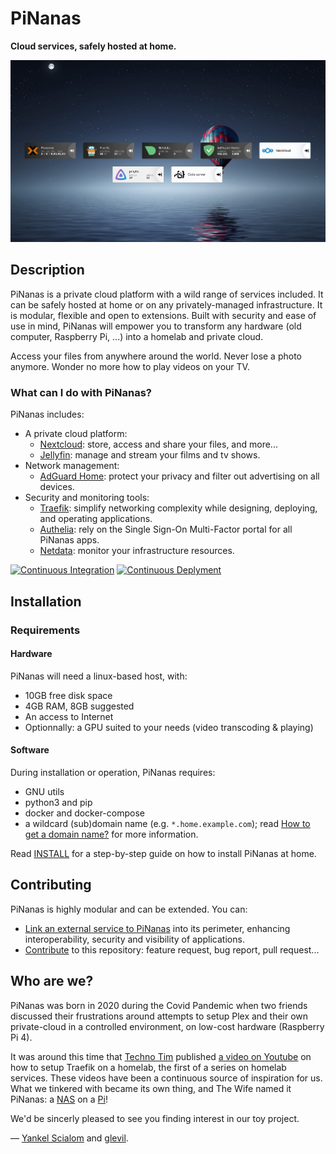 PiNanas
========

**Cloud services, safely hosted at home.**

![Heimdall application dashboard: PiNanas homepage](docs/res/pinanas-apps.png)


Description
-----------
PiNanas is a private cloud platform with a wild range of services included. It can be safely hosted at home or on any
privately-managed infrastructure. It is modular, flexible and open to extensions. Built with security and ease of use
in mind, PiNanas will empower you to transform any hardware (old computer, Raspberry Pi, ...) into a homelab and
private cloud.

Access your files from anywhere around the world. Never lose a photo anymore. Wonder no more how to play videos on
your TV.

### What can I do with PiNanas?

PiNanas includes:
- A private cloud platform:
  - [Nextcloud](https://nextcloud.com "Nextcloud homepage"):
    store, access and share your files, and more...
  - [Jellyfin](https://jellyfin.org  "Jellyfin homepage"):
    manage and stream your films and tv shows.
- Network management:
  - [AdGuard Home](https://adguard.com/en/adguard-home/overview.html "AdGuard Home homepage"):
    protect your privacy and filter out advertising on all devices.
- Security and monitoring tools:
  - [Traefik](https://traefik.io/traefik "Traefik homepage"):
    simplify networking complexity while designing, deploying, and operating applications.
  - [Authelia](https://www.authelia.com "Authelia homepage"):
    rely on the Single Sign-On Multi-Factor portal for all PiNanas apps.
  - [Netdata](https://www.netdata.cloud "Netdata homepage"):
    monitor your infrastructure resources.

[![Continuous Integration](https://github.com/yscialom/pinanas/actions/workflows/continuous-integration.yaml/badge.svg?branch=develop)](https://github.com/yscialom/pinanas/actions/workflows/continuous-integration.yaml)
[![Continuous Deplyment](https://github.com/yscialom/pinanas/actions/workflows/continuous-deployment.yaml/badge.svg?branch=develop)](https://github.com/yscialom/pinanas/actions/workflows/continuous-deployment.yaml)


Installation
------------

### Requirements

#### Hardware

PiNanas will need a linux-based host, with:
- 10GB free disk space
- 4GB RAM, 8GB suggested
- An access to Internet
- Optionnally: a GPU suited to your needs (video transcoding & playing)

#### Software

During installation or operation, PiNanas requires:
- GNU utils
- python3 and pip
- docker and docker-compose
- a wildcard (sub)domain name (e.g. `*.home.example.com`); read
[How to get a domain name?](docs/get-a-domain-name.md "docs/get-a-domain-name.md") for more information.

Read [INSTALL](docs/INSTALL.md "docs/INSTALL.md") for a step-by-step guide on how to install PiNanas at home.


Contributing
------------

PiNanas is highly modular and can be extended. You can:
- [Link an external service to PiNanas](docs/external-services.md "docs/external-services.md") into its perimeter,
  enhancing interoperability, security and visibility of applications.
- [Contribute](docs/CONTRIBUTING.md "docs/CONTRIBUTING.md") to this repository: feature request, bug
  report, pull request...


Who are we?
-----------

PiNanas was born in 2020 during the Covid Pandemic when two friends discussed their frustrations around attempts to
setup Plex and their own private-cloud in a controlled environment, on low-cost hardware (Raspberry Pi 4).

It was around this time that [Techno Tim](https://www.technotim.live "Techno Tim homepage") published [a video on
Youtube](https://youtu.be/liV3c9m_OX8 "Put Wildcard Certificates and SSL on EVERYTHING - Traefik Tutorial") on how to
setup Traefik on a homelab, the first of a series on homelab services. These videos have been a continuous source of
inspiration for us. What we tinkered with became its own thing, and The Wife named it PiNanas: a
[NAS](https://en.wikipedia.org/wiki/Network-attached_storage "Network-attached storage") on a
[Pi](https://www.raspberrypi.org/ "Raspberry Pi")!

We'd be sincerly pleased to see you finding interest in our toy project.

— [Yankel Scialom](https://github.com/yscialom "YSC on Github") and
[glevil](https://github.com/glevil "glevil on Github").
